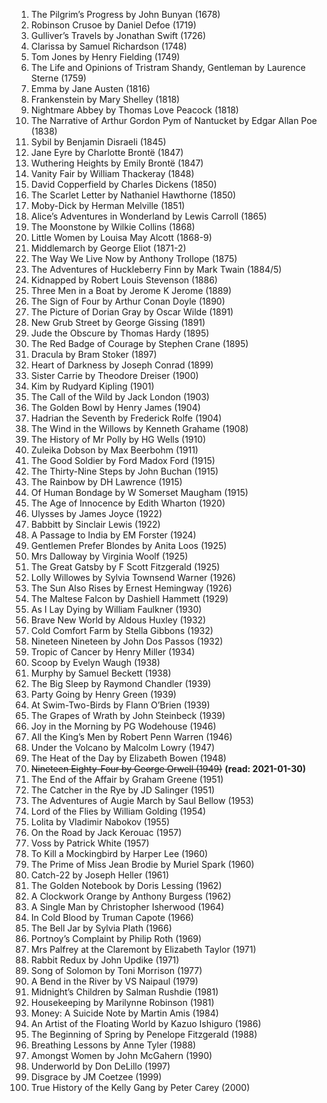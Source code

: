 1. The Pilgrim’s Progress by John Bunyan (1678)
2. Robinson Crusoe by Daniel Defoe (1719)
3. Gulliver’s Travels by Jonathan Swift (1726)
4. Clarissa by Samuel Richardson (1748)
5. Tom Jones by Henry Fielding (1749)
6. The Life and Opinions of Tristram Shandy, Gentleman by Laurence Sterne (1759)
7. Emma by Jane Austen (1816)
8. Frankenstein by Mary Shelley (1818)
9. Nightmare Abbey by Thomas Love Peacock (1818)
10. The Narrative of Arthur Gordon Pym of Nantucket by Edgar Allan Poe (1838)
11. Sybil by Benjamin Disraeli (1845)
12. Jane Eyre by Charlotte Brontë (1847)
13. Wuthering Heights by Emily Brontë (1847)
14. Vanity Fair by William Thackeray (1848)
15. David Copperfield by Charles Dickens (1850)
16. The Scarlet Letter by Nathaniel Hawthorne (1850)
17. Moby-Dick by Herman Melville (1851)
18. Alice’s Adventures in Wonderland by Lewis Carroll (1865)
19. The Moonstone by Wilkie Collins (1868)
20. Little Women by Louisa May Alcott (1868-9)
21. Middlemarch by George Eliot (1871-2)
22. The Way We Live Now by Anthony Trollope (1875)
23. The Adventures of Huckleberry Finn by Mark Twain (1884/5)
24. Kidnapped by Robert Louis Stevenson (1886)
25. Three Men in a Boat by Jerome K Jerome (1889)
26. The Sign of Four by Arthur Conan Doyle (1890)
27. The Picture of Dorian Gray by Oscar Wilde (1891)
28. New Grub Street by George Gissing (1891)
29. Jude the Obscure by Thomas Hardy (1895)
30. The Red Badge of Courage by Stephen Crane (1895)
31. Dracula by Bram Stoker (1897)
32. Heart of Darkness by Joseph Conrad (1899)
33. Sister Carrie by Theodore Dreiser (1900)
34. Kim by Rudyard Kipling (1901)
35. The Call of the Wild by Jack London (1903)
36. The Golden Bowl by Henry James (1904)
37. Hadrian the Seventh by Frederick Rolfe (1904)
38. The Wind in the Willows by Kenneth Grahame (1908)
39. The History of Mr Polly by HG Wells (1910)
40. Zuleika Dobson by Max Beerbohm (1911)
41. The Good Soldier by Ford Madox Ford (1915)
42. The Thirty-Nine Steps by John Buchan (1915)
43. The Rainbow by DH Lawrence (1915)
44. Of Human Bondage by W Somerset Maugham (1915)
45. The Age of Innocence by Edith Wharton (1920)
46. Ulysses by James Joyce (1922)
47. Babbitt by Sinclair Lewis (1922)
48. A Passage to India by EM Forster (1924)
49. Gentlemen Prefer Blondes by Anita Loos (1925)
50. Mrs Dalloway by Virginia Woolf (1925)
51. The Great Gatsby by F Scott Fitzgerald (1925)
52. Lolly Willowes by Sylvia Townsend Warner (1926)
53. The Sun Also Rises by Ernest Hemingway (1926)
54. The Maltese Falcon by Dashiell Hammett (1929)
55. As I Lay Dying by William Faulkner (1930)
56. Brave New World by Aldous Huxley (1932)
57. Cold Comfort Farm by Stella Gibbons (1932)
58. Nineteen Nineteen by John Dos Passos (1932)
59. Tropic of Cancer by Henry Miller (1934)
60. Scoop by Evelyn Waugh (1938)
61. Murphy by Samuel Beckett (1938)
62. The Big Sleep by Raymond Chandler (1939)
63. Party Going by Henry Green (1939)
64. At Swim-Two-Birds by Flann O’Brien (1939)
65. The Grapes of Wrath by John Steinbeck (1939)
66. Joy in the Morning by PG Wodehouse (1946)
67. All the King’s Men by Robert Penn Warren (1946)
68. Under the Volcano by Malcolm Lowry (1947)
69. The Heat of the Day by Elizabeth Bowen (1948)
70. ~~Nineteen Eighty-Four by George Orwell (1949)~~ **(read: 2021-01-30)**
71. The End of the Affair by Graham Greene (1951)
72. The Catcher in the Rye by JD Salinger (1951)
73. The Adventures of Augie March by Saul Bellow (1953)
74. Lord of the Flies by William Golding (1954)
75. Lolita by Vladimir Nabokov (1955)
76. On the Road by Jack Kerouac (1957)
77. Voss by Patrick White (1957)
78. To Kill a Mockingbird by Harper Lee (1960)
79. The Prime of Miss Jean Brodie by Muriel Spark (1960)
80. Catch-22 by Joseph Heller (1961)
81. The Golden Notebook by Doris Lessing (1962)
82. A Clockwork Orange by Anthony Burgess (1962)
83. A Single Man by Christopher Isherwood (1964)
84. In Cold Blood by Truman Capote (1966)
85. The Bell Jar by Sylvia Plath (1966)
86. Portnoy’s Complaint by Philip Roth (1969)
87. Mrs Palfrey at the Claremont by Elizabeth Taylor (1971)
88. Rabbit Redux by John Updike (1971)
89. Song of Solomon by Toni Morrison (1977)
90. A Bend in the River by VS Naipaul (1979)
91. Midnight’s Children by Salman Rushdie (1981)
92. Housekeeping by Marilynne Robinson (1981)
93. Money: A Suicide Note by Martin Amis (1984)
94. An Artist of the Floating World by Kazuo Ishiguro (1986)
95. The Beginning of Spring by Penelope Fitzgerald (1988)
96. Breathing Lessons by Anne Tyler (1988)
97. Amongst Women by John McGahern (1990)
98. Underworld by Don DeLillo (1997)
99. Disgrace by JM Coetzee (1999)
100. True History of the Kelly Gang by Peter Carey (2000)